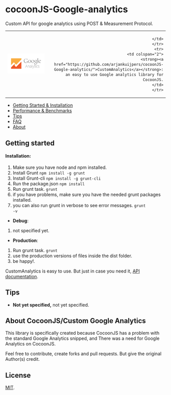 cocoonJS-Google-analytics
=========================

Custom API for google analytics using POST & Measurement Protocol.


<table width="100%">
      <tr>
      <td align="left" width="70">
            <a href = "https://github.com/arjankuijpers/cocoonJS-Google-analytics/">
            <img  src="https://raw.githubusercontent.com/arjankuijpers/cocoonJS-Google-analytics/master/docs/img/analytics-logo.png"
                  height="64">
            </a>
      </td>
      <td align="right" width="20%">

      </td>
      </tr>
      <tr>
      <td colspan="2">
            <strong><a href="https://github.com/arjankuijpers/cocoonJS-Google-analytics/">CustomAnalytics</a></strong>: an easy to use Google analytics library for CocoonJS.
      </td>
      </tr>
</table>

* [Getting Started & Installation](#getting-started)
* [Performance & Benchmarks](#performance)
* [Tips](#tips)
* [FAQ](https://www.ublock.org/faq/)
* [About](#about-ublock)

## Getting started

#### Installation:
1. Make sure you have node and npm installed.
2. Install Grunt <code>npm install -g grunt</code>
3. Install Grunt-cli <code>npm install -g grunt-cli</code>
4. Run the package.json <code>npm install</code>
5. Run grunt task. <code>grunt</code>
6. if you have problems, make sure you have the needed grunt packages installed.
7. you can also run grunt in verbose to see error messages. <code>grunt -v</code>

* **Debug**:
1. not specified yet.
* **Production**:
1. Run grunt task. <code>grunt</code>
2. use the production versions of files inside the dist folder.
3. be happy!.

CustomAnalytics is easy to use. But just in case you need it, [API documentation](https://raw.githubusercontent.com/arjankuijpers/cocoonJS-Google-analytics/master/docs/api/index.html).

## Tips

* **Not yet specified,** not yet specified.


## About CocoonJS/Custom Google Analytics

This library is specifically created because CocoonJS has a problem with the standard Google Analytics snipped, and There was a need for Google Analytics on CocoonJS.

Feel free to contribute, create forks and pull requests.
But give the original Author(s) credit.

## License

[MIT](https://raw.githubusercontent.com/arjankuijpers/cocoonJS-Google-analytics/master/LICENSE).
